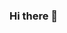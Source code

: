 ### Hi there 👋

<!--
**Nguyendinhtuan17/Nguyendinhtuan17** is a ✨ _special_ ✨ repository because its `README.md` (this file) appears on your GitHub profile.

Here are some ideas to get you started:

- 🔭 I’m currently working on ...viet nam
- 🌱 I’m currently learning ...đi làm
- 👯 I’m looking to collaborate on ... nguyentuan1997mx@gmai.com
- 🤔 I’m looking for help with ...
- 💬 Ask me about ...0xdfb4ACe028FB7C454e6785D16ad455edad5be94A
- 📫 How to reach me: ...0xdfb4ACe028FB7C454e6785D16ad455edad5be94A
- 😄 Pronouns: ...0xdfb4ACe028FB7C454e6785D16ad455edad5be94A
- ⚡ Fun fact: ...0xdfb4ACe028FB7C454e6785D16ad455edad5be94A
-->
